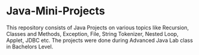 # Java-Mini-Projects

This repository consists of Java Projects on various topics like Recursion, Classes and Methods, Exception, File, String Tokenizer, Nested Loop, Applet, JDBC etc. The projects were done during Advanced Java Lab class in Bachelors Level.
